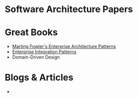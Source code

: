 # Software Architecture Papers


# Great Books
* [Marting Fowler's Enterprise Architecture Patterns]()
* [Enterprise Integration Patterns]()
* Domain-Driven Design

# Blogs & Articles
* 
